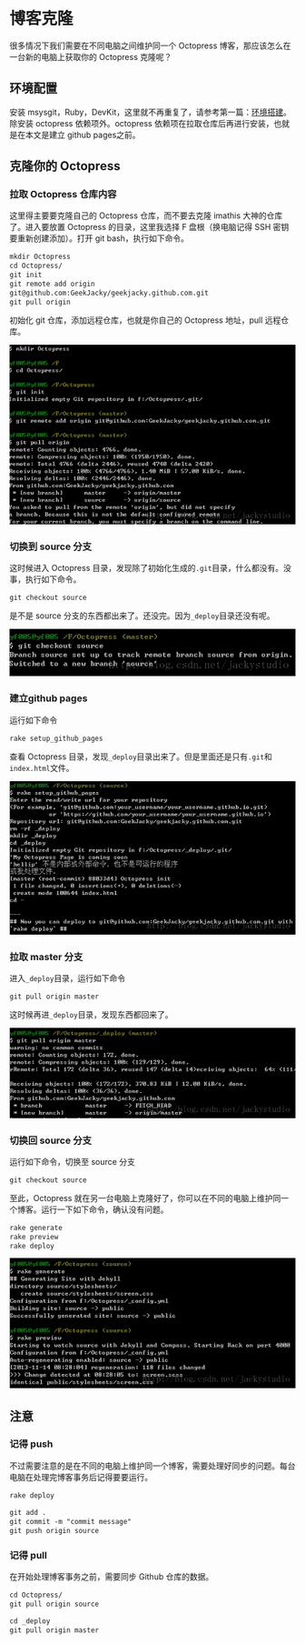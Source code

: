 # 博客克隆

很多情况下我们需要在不同电脑之间维护同一个 Octopress 博客，那应该怎么在一台新的电脑上获取你的 Octopress 克隆呢？

## 环境配置

安装 msysgit，Ruby，DevKit，这里就不再重复了，请参考第一篇：[环境搭建](environment.md)。
除安装 octopress 依赖项外。octopress 依赖项在拉取仓库后再进行安装，也就是在本文是建立 github pages之前。

## 克隆你的 Octopress

### 拉取 Octopress 仓库内容

这里得主要要克隆自己的 Octopress 仓库，而不要去克隆 imathis 大神的仓库了。进入要放置 Octopress 的目录，这里我选择 F 盘根（换电脑记得 SSH 密钥要重新创建添加）。打开 git bash，执行如下命令。

```
mkdir Octopress  
cd Octopress/  
git init  
git remote add origin git@github.com:GeekJacky/geekjacky.github.com.git  
git pull origin  
```

初始化 git 仓库，添加远程仓库，也就是你自己的 Octopress 地址，pull 远程仓库。

![](images/pull.jpg)

### 切换到 source 分支

这时候进入 Octopress 目录，发现除了初始化生成的`.git`目录，什么都没有。没事，执行如下命令。

```
git checkout source  
```

是不是 source 分支的东西都出来了。还没完。因为`_deploy`目录还没有呢。

![](images/source1.jpg)

### 建立github pages

运行如下命令

```
rake setup_github_pages 
```

查看 Octopress 目录，发现`_deploy`目录出来了。但是里面还是只有`.git`和`index.html`文件。

![](images/gitpage.jpg) 

### 拉取 master 分支

进入`_deploy`目录，运行如下命令

```
git pull origin master  
```

这时候再进`_deploy`目录，发现东西都回来了。

![](images/master.jpg)

### 切换回 source 分支

运行如下命令，切换至 source 分支

```
git checkout source  
```

至此，Octopress 就在另一台电脑上克隆好了，你可以在不同的电脑上维护同一个博客。运行一下如下命令，确认没有问题。

```
rake generate  
rake preview  
rake deploy  
```

![](images/checkoutsource.jpg)

## 注意

### 记得 push

不过需要注意的是在不同的电脑上维护同一个博客，需要处理好同步的问题。每台电脑在处理完博客事务后记得要要运行。

```
rake deploy   
```

```
git add .  
git commit -m "commit message"  
git push origin source  
```

### 记得 pull

在开始处理博客事务之前，需要同步 Github 仓库的数据。

```
cd Octopress/  
git pull origin source  
```

```
cd _deploy  
git pull origin master  
```
